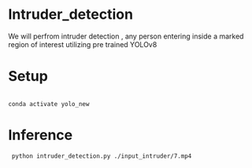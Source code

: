 # Intruder_detection
We will perfrom intruder detection , any person entering inside a marked region of interest utilizing pre trained YOLOv8

# Setup
```conda create -n yolo_new
```
```
conda activate yolo_new
```
# Inference 
```
 python intruder_detection.py ./input_intruder/7.mp4
```
